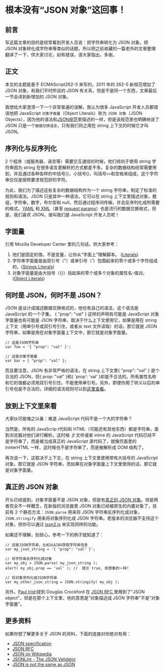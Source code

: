 # 根本没有“JSON 对象”这回事！ 

## 前言 

写这篇文章的目的是经常看到开发人员说：把字符串转化为 JSON 对象，把 JSON 对象转化成字符串等类似的话题，所以把之前收藏的一篇老外的文章整理翻译了一下，供大家讨论，如有错误，请大家指出，多谢。

## 正文

本文的主题是基于 ECMAScript262-3 来写的，2011 年的 262-5 新规范增加了 JSON 对象，和我们平时所说的 JSON 有关系，但是不是同一个东西，文章最后一节会讲到新增加的 JSON 对象。

我想给大家澄清一下一个非常普遍的误解，我认为很多 JavaScript 开发人员都错误地把 JavaScript `对象字面量`（Object Literals）称为 `JSON 对象`（JSON Objects），因为他的语法和[JSON规范](http://json.org/)里描述的一样，但是该规范里也明确地说了 JSON 只是一个`数据交换语言`，只有我们将之用在 string 上下文的时候它才叫 JSON。

## 序列化与反序列化 

2 个程序（或服务器、语言等）需要交互通信的时候，他们倾向于使用 string 字符串因为 string 在很多语言里解析的方式都差不多。复杂的数据结构经常需要用到，并且通过各种各样的中括号{}，小括号()，叫括号`<>`和空格来组成，这个字符串仅仅是按照要求规范好的字符。

为此，我们为了描述这些复杂的数据结构作为一个 string 字符串，制定了标准的规则和语法。JSON 只是其中一种语法，它可以在 string 上下文里描述对象，数组，字符串，数字，布尔型和 null，然后通过程序间传输，并且反序列化成所需要的格式。[YAML](http://en.wikipedia.org/wiki/YAML) 和[ XML](https://en.wikipedia.org/wiki/XML)（甚至 [request params](http://benalman.com/news/2009/12/jquery-14-param-demystified/)）也是流行的数据交换格式，但是，我们喜欢 JSON，谁叫我们是 JavaScript 开发人员呢！

## 字面量

引用 Mozilla Developer Center 里的几句话，供大家参考：

1. 他们是固定的值，不是变量，让你从“字面上”理解脚本。 ([Literals](https://developer.mozilla.org/en/Core_JavaScript_1.5_Guide/Core_Language_Features#Literals))
2. 字符串字面量是由双引号（"）或单引号（'）包围起来的零个或多个字符组成的。([Strings Literals](https://developer.mozilla.org/en/Core_JavaScript_1.5_Guide/Core_Language_Features#String_Literals))
3. 对象字面量是由大括号（{}）括起来的零个或多个对象的属性名-值对。([Object Literals](https://developer.mozilla.org/en/Core_JavaScript_1.5_Guide/Core_Language_Features#Object_Literalshttps://developer.mozilla.org/en/Core_JavaScript_1.5_Guide/Core_Language_Features#Object_Literals))

## 何时是 JSON，何时不是 JSON？

JSON 是设计成描述数据交换格式的，他也有自己的语法，这个语法是 JavaScript 的一个子集。
{ "prop": "val" } 这样的声明有可能是 JavaScript 对象字面量也有可能是 JSON 字符串，取决于什么上下文使用它，如果是用在 string 上下文（用单引号或双引号引住，或者从 text 文件读取）的话，那它就是 JSON 字符串，如果是用在对象字面量上下文中，那它就是对象字面量。

```
// 这是JSON字符串
var foo = '{ "prop": "val" }';
```
 
```
// 这是对象字面量
var bar = { "prop": "val" };
```

而且要注意，JSON 有非常严格的语法，在 string 上下文里{ "prop": "val" } 是个合法的 JSON，但{ prop: "val" }和{ 'prop': 'val' }却是不合法的。所有属性名称和它的值都必须用双引号引住，不能使用单引号。另外，即便你用了转义以后的单引号也是不合法的，详细的语法规则可以到[这里查看](http://json.org/)。

## 放到上下文里来看

大家伙可能嗤之以鼻：难道 JavaScript 代码不是一个大的字符串？

当然是，所有的 JavaScrip t代码和 HTML（可能还有其他东西）都是字符串，直到浏览器对他们进行解析。这时候 .jf 文件或者 inline 的 JavaScript 代码已经不是字符串了，而是被当成真正的 JavaScript 源代码了，就像页面里的 innterHTML 一样，这时候也不是字符串了，而是被解析成 DOM 结构了。

再次说一下，这取决于上下文，在 string 上下文里使用带有大括号的 JavaScript 对象，那它就是 JSON 字符串，而如果在对象字面量上下文里使用的话，那它就是对象字面量。

## 真正的 JSON 对象 

开头已经提到，对象字面量不是 JSON 对象，但是有[真正的 JSON 对象](https://developer.mozilla.org/en/Using_native_JSON)。但是两者完全不一样概念，在新版的浏览器里 JSON 对象已经被原生的内置对象了，目前有 2 个静态方法：`JSON.parse` 用来将 JSON 字符串反序列化成对象，`JSON.stringify` 用来将对象序列化成 JSON 字符串。老版本的浏览器不支持这个对象，但你可以通过 [json2.js](http://json.org/) 来实现同样的功能。

如果还不理解，别担心，参考一下的例子就知道了：

```
// 这是JSON字符串，比如从AJAX获取字符串信息
var my_json_string = '{ "prop": "val" }';
 ```

```
// 将字符串反序列化成对象
var my_obj = JSON.parse( my_json_string );
alert( my_obj.prop == 'val' ); //  提示 true, 和想象的一样!
 ```

```
// 将对象序列化成JSON字符串
var my_other_json_string = JSON.stringify( my_obj );
```

另外，[Paul Irish](http://paulirish.com/)提到 Douglas Crockford 在 [JSON RFC ](http://www.ietf.org/rfc/rfc4627.txt?number=4627)里用到了“JSON object”，但是在那个上下文里，他的意思是“对象描述成 JSON 字符串”不是“对象字面量”。

## 更多资料

如果你想了解更多关于 JSON 的资料，下面的连接对你绝对有用：

- [JSON specification](http://json.org/)
- [JSON RFC](http://www.ietf.org/rfc/rfc4627.txt?number=4627)
- [JSON on Wikipedia](http://en.wikipedia.org/wiki/JSON)
- [JSONLint - The JSON Validator](http://www.jsonlint.com/)
- [JSON is not the same as JSON](http://james.padolsey.com/javascript/json-is-not-the-same-as-json/)
